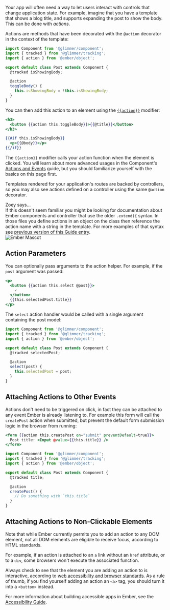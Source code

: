 Your app will often need a way to let users interact with controls that change
application state. For example, imagine that you have a template that shows a
blog title, and supports expanding the post to show the body. This can be done
with _actions_.

Actions are methods that have been decorated with the `@action` decorator in
the context of the template:

```javascript {data-filename=app/components/post/component.js}
import Component from '@glimmer/component';
import { tracked } from '@glimmer/tracking';
import { action } from '@ember/object';

export default class Post extends Component {
  @tracked isShowingBody;

  @action
  toggleBody() {
    this.isShowingBody = !this.isShowingBody;
  }
}
```

You can then add this action to an element using the
[`{{action}}`](https://api.emberjs.com/ember/release/classes/Ember.Templates.helpers/methods/action?anchor=action)
modifier:

```handlebars {data-filename=app/components/post/template.hbs}
<h3>
  <button {{action this.toggleBody}}>{{@title}}</button>
</h3>

{{#if this.isShowingBody}}
  <p>{{@body}}</p>
{{/if}}
```

The `{{action}}` modifier calls your action function when the element is
clicked. You will learn about more advanced usages in the Component's [Actions
and Events](../../components/actions-and-events/) guide, but you should
familiarize yourself with the basics on this page first.

Templates rendered for your application's routes are backed by controllers, so
you may also see actions defined on a controller using the same `@action`
decorator.

<div class="cta">
  <div class="cta-note">
    <div class="cta-note-body">
      <div class="cta-note-heading">Zoey says...</div>
      <div class="cta-note-message">
If this doesn't seem familiar you might be looking for documentation
about Ember components and controller that use the older <code>.extend({</code> syntax.
In those files you define actions in an object on the class then reference
the action name with a string in the template.
For more examples of that syntax see <a href="https://guides.emberjs.com/v3.6.0/templates/actions/">previous version of this Guide entry</a>.
      </div>
    </div>
    <img src="/images/mascots/zoey.png" role="presentation" alt="Ember Mascot">
  </div>
</div>

## Action Parameters

You can optionally pass arguments to the action
helper. For example, if the `post` argument was passed:

```handlebars {data-filename=app/components/post/template.hbs}
<p>
  <button {{action this.select @post}}>
    ✓
  </button>
  {{this.selectedPost.title}}
</p>
```

The `select` action handler would be called with a single argument
containing the post model:

```javascript {data-filename=app/components/post/component.js}
import Component from '@glimmer/component';
import { tracked } from '@glimmer/tracking';
import { action } from '@ember/object';

export default class Post extends Component {
  @tracked selectedPost;

  @action
  select(post) {
    this.selectedPost = post;
  }
}
```

## Attaching Actions to Other Events

Actions don't need to be triggered on click, in fact they can be attached
to any event Ember is already listening to. For example this form will
call the `createPost` action when submitted, but prevent the default
form submission logic in the browser from running:

```handlebars {data-filename=app/components/post/template.hbs}
<form {{action this.createPost on="submit" preventDefault=true}}>
  Post title: <Input @value={{this.title}} />
</form>
```

```javascript {data-filename=app/components/post/component.js}
import Component from '@glimmer/component';
import { tracked } from '@glimmer/tracking';
import { action } from '@ember/object';

export default class Post extends Component {
  @tracked title;

  @action
  createPost() {
    // Do something with `this.title`
  }
}
```

## Attaching Actions to Non-Clickable Elements

Note that while Ember currently permits you to add an action to any DOM element, not all DOM elements are eligible to receive focus, according to HTML standards.

For example, if an action is attached to an `a` link
without an `href` attribute, or to a `div`, some browsers won't execute the
associated function.

Always check to see that the element you are adding an action to is interactive, according to
[web accessibility and browser standards](https://developer.mozilla.org/en-US/docs/Web/HTML/Element#Interactive_elements).
As a rule of thumb, if you find yourself adding an action an `<a>` tag, you should turn it into a `<button>` instead.

For more information about building accessible apps in Ember, see the
[Accessibility Guide](../../reference/accessibility-guide/).
